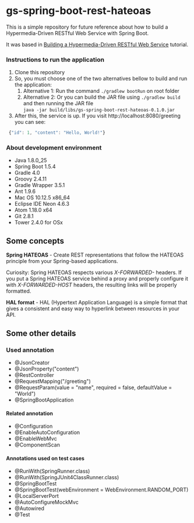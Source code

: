 # gs-spring-boot-rest-hateoas
This is a simple repository for future reference about how to build a Hypermedia-Driven RESTful Web Service with Spring Boot.

It was based in [Building a Hypermedia-Driven RESTful Web Service](https://spring.io/guides/gs/rest-hateoas/) tutorial.

### Instructions to run the application
1. Clone this repository
2. So, you must choose one of the two alternatives bellow to build and run the application:
    1. Alternative 1: Run the command `./gradlew bootRun` on root folder
    2. Alternative 2: Or you can build the JAR file using `./gradlew build` and then running the JAR file<br /> `java -jar build/libs/gs-spring-boot-rest-hateoas-0.1.0.jar`
3. After this, the service is up. If you visit http://localhost:8080/greeting you can see:
```javascript
 {"id": 1, "content": "Hello, World!"}
```

### About development environment

- Java 1.8.0_25
- Spring Boot 1.5.4
- Gradle 4.0
- Groovy 2.4.11
- Gradle Wrapper 3.5.1
- Ant 1.9.6
- Mac OS 10.12.5 x86_64
- Eclipse IDE Neon 4.6.3
- Atom 1.18.0 x64
- Git 2.8.1
- Tower 2.4.0 for OSx

## Some concepts

**Spring HATEOAS** - Create REST representations that follow the HATEOAS principle from your Spring-based applications. 

Curiosity: Spring HATEOAS respects various *X-FORWARDED-* headers. If you put a Spring HATEOAS service behind a proxy and properly configure it with *X-FORWARDED-HOST* headers, the resulting links will be properly formatted.

**HAL format** - HAL (Hypertext Application Language) is a simple format that gives a consistent and easy way to hyperlink between resources in your API.

## Some other details

### Used annotation
- @JsonCreator
- @JsonProperty("content")
- @RestController
- @RequestMapping("/greeting")
- @RequestParam(value = "name", required = false, defaultValue = "World")
- @SpringBootApplication

#### Related annotation
- @Configuration
- @EnableAutoConfiguration
- @EnableWebMvc
- @ComponentScan

#### Annotations used on test cases
- @RunWith(SpringRunner.class)
- @RunWith(SpringJUnit4ClassRunner.class)
- @SpringBootTest
- @SpringBootTest(webEnvironment = WebEnvironment.RANDOM_PORT)
- @LocalServerPort
- @AutoConfigureMockMvc
- @Autowired
- @Test
